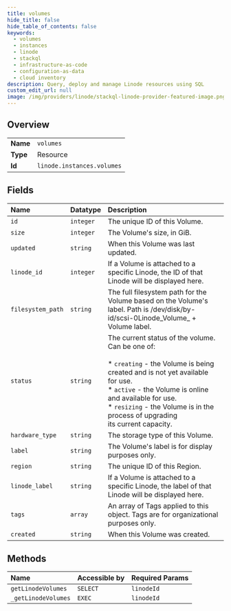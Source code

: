 ```yaml
---
title: volumes
hide_title: false
hide_table_of_contents: false
keywords:
  - volumes
  - instances
  - linode    
  - stackql
  - infrastructure-as-code
  - configuration-as-data
  - cloud inventory
description: Query, deploy and manage Linode resources using SQL
custom_edit_url: null
image: /img/providers/linode/stackql-linode-provider-featured-image.png
---
```

  
    

## Overview
<table><tbody>
<tr><td><b>Name</b></td><td><code>volumes</code></td></tr>
<tr><td><b>Type</b></td><td>Resource</td></tr>
<tr><td><b>Id</b></td><td><code>linode.instances.volumes</code></td></tr>
</tbody></table>

## Fields
| Name | Datatype | Description |
|:-----|:---------|:------------|
| `id` | `integer` | The unique ID of this Volume. |
| `size` | `integer` | The Volume's size, in GiB.<br /> |
| `updated` | `string` | When this Volume was last updated. |
| `linode_id` | `integer` | If a Volume is attached to a specific Linode, the ID of that Linode will be displayed here.<br /> |
| `filesystem_path` | `string` | The full filesystem path for the Volume based on the Volume's label. Path is /dev/disk/by-id/scsi-0Linode_Volume_ + Volume label.<br /> |
| `status` | `string` | The current status of the volume.  Can be one of:<br /><br />  * `creating` - the Volume is being created and is not yet available<br />    for use.<br />  * `active` - the Volume is online and available for use.<br />  * `resizing` - the Volume is in the process of upgrading<br />    its current capacity.<br /> |
| `hardware_type` | `string` | The storage type of this Volume. |
| `label` | `string` | The Volume's label is for display purposes only.<br /> |
| `region` | `string` | The unique ID of this Region. |
| `linode_label` | `string` | If a Volume is attached to a specific Linode, the label of that Linode will be displayed here.<br /> |
| `tags` | `array` | An array of Tags applied to this object.  Tags are for organizational purposes only.<br /> |
| `created` | `string` | When this Volume was created. |
## Methods
| Name | Accessible by | Required Params |
|:-----|:--------------|:----------------|
| `getLinodeVolumes` | `SELECT` | `linodeId` |
| `_getLinodeVolumes` | `EXEC` | `linodeId` |

